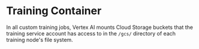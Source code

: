 # Training Container

In all custom training jobs, Vertex AI mounts Cloud Storage buckets that the training service account has access to in the `/gcs/` directory of each training node's file system.
